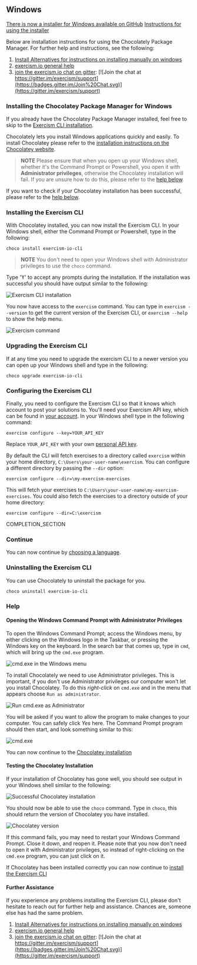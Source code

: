 ## Windows

[There is now a installer for Windows available on GitHub](https://github.com/exercism/windows-installer/releases)
[Instructions for using the installer](https://github.com/exercism/windows-installer/blob/master/README.md)

Below are installation instructions for using the Chocolately Package Manager. For further help and instructions, see the following:

1. [Install Alternatives for instructions on installing manually on windows](/clients/cli/install)
2. [exercism.io general help](http://exercism.io/help)
3. [join the exercism.io chat on gitter](https://gitter.im/exercism/support): [![Join the chat at https://gitter.im/exercism/support](https://badges.gitter.im/Join%20Chat.svg)](https://gitter.im/exercism/support)


### Installing the Chocolatey Package Manager for Windows <a name="chocolatey"></a>

If you already have the Chocolatey Package Manager installed, feel free to skip to the [Exercism CLI installation](#install-exercism-cli).

Chocolately lets you install Windows applications quickly and easily. To install Chocolatey please refer to the [installation instructions on the Chocolatey website](https://chocolatey.org/install).

> **NOTE**
> Please ensure that when you open up your Windows shell, whether it's the Command Prompt or Powershell, you open it with **Administrator privileges**, otherwise the Chocolatey installation will fail. If you are unsure how to do this, please refer to the [help below](#open-win-cmd).

If you want to check if your Chocolatey installation has been successful, please refer to the [help below](#test-choco-install).

### Installing the Exercism CLI <a name="install-exercism-cli"></a>

With Chocolatey installed, you can now install the Exercism CLI. In your Windows shell, either the Command Prompt or Powershell, type in the following:

```
choco install exercism-io-cli
```
> **NOTE**
>  You don't need to open your Windows shell with Administrator privileges to use the `choco` command.

Type 'Y' to accept any prompts during the installation. If the installation was successful you should have output similar to the following:

![Exercism CLI installation](/img/cli/win-exercism-installation.png "Exercism CLI installation")

You now have access to the `exercism` command. You can type in `exercism --version` to get the current version of the Exercism CLI, or `exercism --help` to show the help menu.

![Exercism command](/img/cli/win-exercism-command.png "Exercism command")

### Upgrading the Exercism CLI

If at any time you need to upgrade the exercism CLI to a newer version you can open up your Windows shell and type in the following:

```
choco upgrade exercism-io-cli
```

### Configuring the Exercism CLI

Finally, you need to configure the Exercism CLI so that it knows which account to post your solutions to. You'll need your Exercism API key, which can be found in [your account](http://exercism.io/account/key). In your Windows shell type in the following command:

```
exercism configure --key=YOUR_API_KEY
```

Replace `YOUR_API_KEY` with your own [personal API key](http://exercism.io/account/key).

By default the CLI will fetch exercises to a directory called `exercism` within your home directory, `C:\Users\your-user-name\exercism`. You can configure a different directory by passing the `--dir` option:

```
exercism configure --dir=\my-exercism-exercises
```

This will fetch your exercises to `C:\Users\your-user-name\my-exercism-exercises`. You could also fetch the exercises to a directory outside of your home directory:

```
exercism configure --dir=C:\exercism
```

COMPLETION_SECTION

### Continue
You can now continue by [choosing a language](http://exercism.io/languages).

### Uninstalling the Exercism CLI

You can use Chocolately to uninstall the package for you.
```
choco uninstall exercism-io-cli
```

### Help

#### Opening the Windows Command Prompt with Administrator Privileges <a name="open-win-cmd"></a>

To open the Windows Command Prompt; access the Windows menu, by either clicking on the Windows logo in the Taskbar, or pressing the Windows key on the keyboard. In the search bar that comes up, type in `cmd`, which will bring up the `cmd.exe` program.

![cmd.exe in the Windows menu](/img/cli/win-menu-cmd.png "The cmd program in the windows menu")

To install Chocolately we need to use Administrator privileges. This is important, if you don't use Administrator privileges our computer won't let you install Chocolatey. To do this *right-click* on `cmd.exe` and in the menu that appears choose `Run as administrator`.

![Run cmd.exe as Administrator](/img/cli/win-run-cmd-as-admin.png "Run the cmd program as Administrator")

You will be asked if you want to allow the program to make changes to your computer. You can safely click *Yes* here. The Command Prompt program should then start, and look something similar to this:

![cmd.exe](/img/cli/win-cmd.png "The Windows command Prompt")

You can now continue to the [Chocolatey installation](#chocolatey)

#### Testing the Chocolatey Installation <a name="test-choco-install"></a>

If your installation of Chocolatey has gone well, you should see output in your Windows shell similar to the following:

![Successful Chocolatey installation](/img/cli/win-successful-choco-install.png "Successful Chocolatey installation")

You should now be able to use the `choco` command. Type in `choco`, this should return the version of Chocolatey you have installed.

![Chocolatey version](/img/cli/win-choco-version.png "Chocolatey version")

If this command fails, you may need to restart your Windows Command Prompt. Close it down, and reopen it. Please note that you now don't need to open it with Administrator privileges, so instead of right-clicking on the `cmd.exe` program, you can just click on it.

If Chocolatey has been installed correctly you can now continue to [install the Exercism CLI](#install-exercism-cli)

#### Further Assistance

If you experience any problems installing the Exercism CLI, please don't hesitate to reach out for further help and assistance. Chances are, someone else has had the same problem.

1. [Install Alternatives for instructions on installing manually on windows](/clients/cli/install)
2. [exercism.io general help](http://exercism.io/help)
3. [join the exercism.io chat on gitter](https://gitter.im/exercism/support): [![Join the chat at https://gitter.im/exercism/support](https://badges.gitter.im/Join%20Chat.svg)](https://gitter.im/exercism/support)

